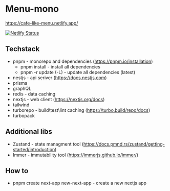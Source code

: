# Menu-mono

<https://cafe-like-menu.netlify.app/>

[![Netlify Status](https://api.netlify.com/api/v1/badges/64f89d24-c5c7-4ade-b6a5-89e480d5d2ea/deploy-status)](https://app.netlify.com/sites/cafe-like-menu/deploys)

## Techstack

- pnpm - monorepo and dependencies (<https://pnpm.io/installation>)
  - pnpm install - install all dependencies
  - pnpm -r update (-L) - update all dependencies (latest)
- nestjs - api seriver (<https://docs.nestjs.com>)
- prisma
- graphQL
- redis - data caching
- nextjs - web client (<https://nextjs.org/docs>)
- tailwind
- turborepo - build\test\lint caching (<https://turbo.build/repo/docs>)
- turbopack

## Additional libs

- Zustand - state managment tool (<https://docs.pmnd.rs/zustand/getting-started/introduction>)
- Immer - immutability tool (<https://immerjs.github.io/immer/>)

## How to

- pnpm create next-app new-next-app - create a new nextjs app
